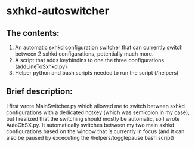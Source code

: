# sxhkd-autoswitcher
## The contents:

1. An automatic sxhkd configuration switcher that can currently switch between 2 sxhkd configurations, potentially much more.
2. A script that adds keybindins to one the three configurations (addLineToSxhkd.py)
3. Helper python and bash scripts needed to run the script (/helpers)

## Brief description:

I first wrote MainSwitcher.py which allowed me to switch between sxhkd configurations with a dedicated hotkey (which was semicolon in my case), but I realized that the switching should mostly be automatic, so I wrote AutoChSX.py. It automatically switches between my two main sxhkd configurations based on the window that is currently in focus (and it can also be paused by excecuting the /helpers/togglepause bash script)
